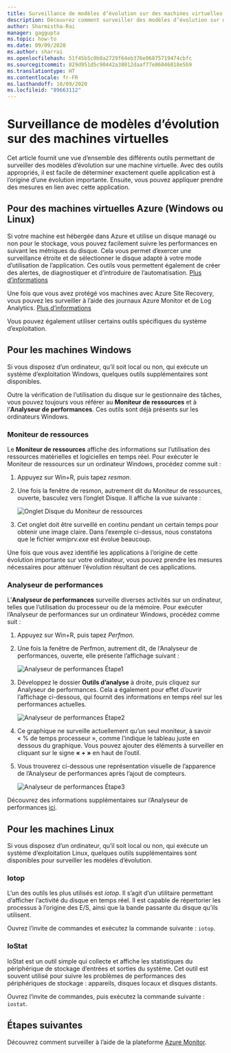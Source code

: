 ```yaml
---
title: Surveillance de modèles d’évolution sur des machines virtuelles
description: Découvrez comment surveiller des modèles d’évolution sur des machines virtuelles protégées à l’aide d’Azure Site Recovery
author: Sharmistha-Rai
manager: gaggupta
ms.topic: how-to
ms.date: 09/09/2020
ms.author: sharrai
ms.openlocfilehash: 51f45b5c0b8a2729f64eb376e06875719474cbfc
ms.sourcegitcommit: 829d951d5c90442a38012daaf77e86046018e5b9
ms.translationtype: HT
ms.contentlocale: fr-FR
ms.lasthandoff: 10/09/2020
ms.locfileid: "89663112"
---
```

# <a name="monitoring-churn-patterns-on-virtual-machines"></a>Surveillance de modèles d’évolution sur des machines virtuelles

Cet article fournit une vue d’ensemble des différents outils permettant de surveiller des modèles d’évolution sur une machine virtuelle. Avec des outils appropriés, il est facile de déterminer exactement quelle application est à l’origine d’une évolution importante. Ensuite, vous pouvez appliquer prendre des mesures en lien avec cette application.

## <a name="for-azure-virtual-machines-windows-or-linux"></a>Pour des machines virtuelles Azure (Windows ou Linux)

Si votre machine est hébergée dans Azure et utilise un disque managé ou non pour le stockage, vous pouvez facilement suivre les performances en suivant les métriques du disque. Cela vous permet d’exercer une surveillance étroite et de sélectionner le disque adapté à votre mode d’utilisation de l’application. Ces outils vous permettent également de créer des alertes, de diagnostiquer et d’introduire de l’automatisation. [Plus d’informations](https://azure.microsoft.com/blog/per-disk-metrics-managed-disks/)

Une fois que vous avez protégé vos machines avec Azure Site Recovery, vous pouvez les surveiller à l’aide des journaux Azure Monitor et de Log Analytics. [Plus d’informations](https://docs.microsoft.com/azure/site-recovery/monitor-log-analytics)

Vous pouvez également utiliser certains outils spécifiques du système d’exploitation.

## <a name="for-windows-machines"></a>Pour les machines Windows

Si vous disposez d’un ordinateur, qu’il soit local ou non, qui exécute un système d’exploitation Windows, quelques outils supplémentaires sont disponibles.

Outre la vérification de l’utilisation du disque sur le gestionnaire des tâches, vous pouvez toujours vous référer au **Moniteur de ressources** et à l’**Analyseur de performances**. Ces outils sont déjà présents sur les ordinateurs Windows.

### <a name="resource-monitor"></a>Moniteur de ressources

Le **Moniteur de ressources** affiche des informations sur l’utilisation des ressources matérielles et logicielles en temps réel. Pour exécuter le Moniteur de ressources sur un ordinateur Windows, procédez comme suit :

1. Appuyez sur Win+R, puis tapez _resmon_.
1. Une fois la fenêtre de resmon, autrement dit du Moniteur de ressources, ouverte, basculez vers l’onglet Disque. Il affiche la vue suivante :

    ![Onglet Disque du Moniteur de ressources](./media/monitoring-high-churn/resmon-disk-tab.png)

1. Cet onglet doit être surveillé en continu pendant un certain temps pour obtenir une image claire. Dans l’exemple ci-dessus, nous constatons que le fichier _wmiprv.exe_ est évolue beaucoup.

Une fois que vous avez identifié les applications à l’origine de cette évolution importante sur votre ordinateur, vous pouvez prendre les mesures nécessaires pour atténuer l’évolution résultant de ces applications.

### <a name="performance-monitor"></a>Analyseur de performances

L’**Analyseur de performances** surveille diverses activités sur un ordinateur, telles que l’utilisation du processeur ou de la mémoire. Pour exécuter l’Analyseur de performances sur un ordinateur Windows, procédez comme suit :

1. Appuyez sur Win+R, puis tapez _Perfmon_.
1. Une fois la fenêtre de Perfmon, autrement dit, de l’Analyseur de performances, ouverte, elle présente l’affichage suivant :

    ![Analyseur de performances Étape1](./media/monitoring-high-churn/perfmon-step1.png)

1. Développez le dossier **Outils d’analyse** à droite, puis cliquez sur Analyseur de performances. Cela a également pour effet d’ouvrir l’affichage ci-dessous, qui fournit des informations en temps réel sur les performances actuelles.

    ![Analyseur de performances Étape2](./media/monitoring-high-churn/perfmon-step1.png)

1. Ce graphique ne surveille actuellement qu’un seul moniteur, à savoir « % de temps processeur », comme l’indique le tableau juste en dessous du graphique. Vous pouvez ajouter des éléments à surveiller en cliquant sur le signe **« + »** en haut de l’outil.
1. Vous trouverez ci-dessous une représentation visuelle de l’apparence de l’Analyseur de performances après l’ajout de compteurs.

    ![Analyseur de performances Étape3](./media/monitoring-high-churn/perfmon-step3.png)

Découvrez des informations supplémentaires sur l’Analyseur de performances [ici](https://docs.microsoft.com/dynamics365/business-central/dev-itpro/administration/monitor-use-performance-monitor-collect-event-trace-data).

## <a name="for-linux-machines"></a>Pour les machines Linux

Si vous disposez d’un ordinateur, qu’il soit local ou non, qui exécute un système d’exploitation Linux, quelques outils supplémentaires sont disponibles pour surveiller les modèles d’évolution.

### <a name="iotop"></a>Iotop

L’un des outils les plus utilisés est _iotop_. Il s’agit d’un utilitaire permettant d’afficher l’activité du disque en temps réel. Il est capable de répertorier les processus à l’origine des E/S, ainsi que la bande passante du disque qu’ils utilisent.

Ouvrez l’invite de commandes et exécutez la commande suivante : `iotop`.

### <a name="iostat"></a>IoStat

IoStat est un outil simple qui collecte et affiche les statistiques du périphérique de stockage d’entrées et sorties du système. Cet outil est souvent utilisé pour suivre les problèmes de performances des périphériques de stockage : appareils, disques locaux et disques distants.

Ouvrez l’invite de commandes, puis exécutez la commande suivante : `iostat`.

## <a name="next-steps"></a>Étapes suivantes

Découvrez comment surveiller à l’aide de la plateforme [Azure Monitor](monitor-log-analytics.md).
